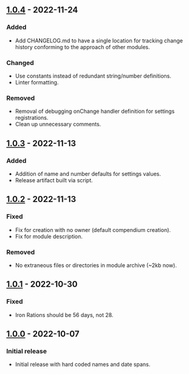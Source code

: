 ## [1.0.4] - 2022-11-24
### Added
- Add CHANGELOG.md to have a single location for tracking change history conforming to the approach of other modules.

### Changed
- Use constants instead of redundant string/number definitions.
- Linter formatting.

### Removed
- Removal of debugging onChange handler definition for settings registrations.
- Clean up unnecessary comments.


## [1.0.3] - 2022-11-13
### Added
- Addition of name and number defaults for settings values.
- Release artifact built via script.


## [1.0.2] - 2022-11-13
### Fixed
- Fix for creation with no owner (default compendium creation).
- Fix for module description.

### Removed
- No extraneous files or directories in module archive (~2kb now).


## [1.0.1] - 2022-10-30
### Fixed
- Iron Rations should be 56 days, not 28.


## [1.0.0] - 2022-10-07
### Initial release
- Initial release with hard coded names and date spans.

[1.0.4]: https://github.com/JustinFreitas/ration-expiration-date/compare/1.0.3...1.0.4
[1.0.3]: https://github.com/JustinFreitas/ration-expiration-date/compare/1.0.2...1.0.3
[1.0.2]: https://github.com/JustinFreitas/ration-expiration-date/compare/1.0.1...1.0.2
[1.0.1]: https://github.com/JustinFreitas/ration-expiration-date/compare/1.0.0...1.0.1
[1.0.0]: https://github.com/JustinFreitas/ration-expiration-date/releases/tag/1.0.0
